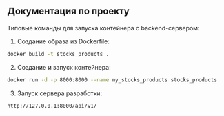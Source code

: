 ## Документация по проекту

Типовые команды для запуска контейнера с backend-сервером:

1. Создание образа из Dockerfile:

```bash
docker build -t stocks_products .
```

2. Создание и запуск контейнера:

```bash
docker run -d -p 8000:8000 --name my_stocks_products stocks_products
```

3. Запуск сервера разработки:

```bash
http://127.0.0.1:8000/api/v1/
```
